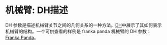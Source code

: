 # 机械臂: DH描述

DH 参数是描述机械臂关节之间的几何关系的一种方法。[DH](https://en.wikipedia.org/wiki/Denavit%E2%80%93Hartenberg_parameters#Use_of_Denavit_and_Hartenberg_matrices)中展示了其如何表示机械臂的结构。一个可供查看的样例是 franka panda 机械臂的 DH 参数：[Franka Panda](https://www.franka.cn/FCI/control_parameters.html#denavithartenberg-parameters)。
